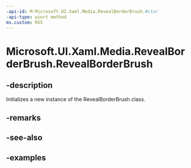 ```yaml
---
-api-id: M:Microsoft.UI.Xaml.Media.RevealBorderBrush.#ctor
-api-type: winrt method
ms.custom: RS5
---
```

<!-- Method syntax.
public RevealBorderBrush.RevealBorderBrush()
-->

# Microsoft.UI.Xaml.Media.RevealBorderBrush.RevealBorderBrush


## -description

Initializes a new instance of the RevealBorderBrush class.


## -remarks


## -see-also


## -examples


